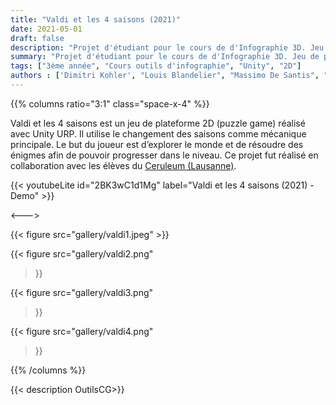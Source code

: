 ```yaml
---
title: "Valdi et les 4 saisons (2021)"
date: 2021-05-01
draft: false
description: "Projet d'étudiant pour le cours de d'Infographie 3D. Jeu de plateforme 2D réalisé avec Unity."
summary: "Projet d'étudiant pour le cours de d'Infographie 3D. Jeu de plateforme 2D réalisé avec Unity"
tags: ["3ème année", "Cours outils d'infographie", "Unity", "2D"]
authors : ['Dimitri Kohler', "Louis Blandelier", "Massimo De Santis", "Julien Dos Santos Ferreira"]
---
```


{{% columns ratio="3:1" class="space-x-4" %}} <!-- begin columns block -->

Valdi et les 4 saisons est un jeu de plateforme 2D (puzzle game) réalisé avec Unity URP.
Il utilise le changement des saisons comme mécanique principale.
Le but du joueur est d’explorer le monde et de résoudre des énigmes afin de pouvoir progresser dans le niveau.
Ce projet fut réalisé en collaboration avec les élèves du [Ceruleum (Lausanne)](https://www.ceruleum.ch/fr/).

{{< youtubeLite id="2BK3wC1d1Mg" label="Valdi et les 4 saisons (2021) - Demo" >}}

<---> <!-- magic separator, between columns -->

<div class="[&>figure]:my-4">
{{< figure
src="gallery/valdi1.jpeg"
>}}

{{< figure
src="gallery/valdi2.png"
>}}

{{< figure
src="gallery/valdi3.png"
>}}

{{< figure
src="gallery/valdi4.png"
>}}
</div>

{{% /columns %}}

{{< description OutilsCG>}}
